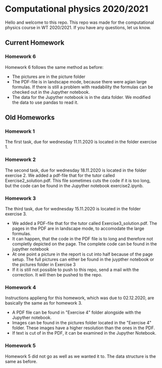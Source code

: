 # Computational physics 2020/2021

Hello and welcome to this repo. This repo was made for the computational physics course in WT 2020/2021. If you have any questions, let us know.

## Current Homework

### Homework 6
Homework 6 follows the same method as before:
* The pictures are in the picture folder
* The PDF-file is in landscape mode, because there were agian large formulas. If there is still a problem with readability the formulas can be checked out in the Jupyther notebook. 
* The data for the Jupyther notebook is in the data folder. We modified the data to use pandas to read it. 

## Old Homeworks

### Homework 1
The first task, due for wednesday 11.11.2020 is located in the folder exercise 1. 

### Homework 2
The second task, due for wednesday 18.11.2020 is located in the folder exercise 2. We added a pdf-file that for the tutor called Exercise2_solution.pdf. This file sometimes cuts the code if it is too long, but the code can be found in the Jupyther notebook exercise2.ipynb.

### Homework 3
The third task, due for wednesday 15.11.2020 is located in the folder exercise 3. 
* We added a PDF-file that for the tutor called Exercise3_solution.pdf. The pages in the PDF are in landscape mode, to accomodate the large formulas. 
* It can happen, that the code in the PDF file is to long and therefore not completly depicted on the page. The complete code can be found in the jupyther notebook
* At one point a picture in the report is cut into half because of the page setup. The full pictures can either be found in the juypther notebook or the pictures folder in Exercise 3
* If it is still not possible to push to this repo, send a mail with the correction. It will then be pushed to the repo.

### Homework 4
Instructions applieng for this homework, which was due to 02.12.2020, are basically the same as for homework 3. 
* A PDF file can be found in "Exercise 4" folder alongside with the Jupyther notebook.
* Images can be found in the pictures folder located in the "Exercise 4" folder. These images have a higher resolution than the ones in the PDF.
* If text is cut of in the PDF, it can be examined in the Jupyther Notebook.

### Homework 5
Homework 5 did not go as well as we wanted it to. The data structure is the same as before. 